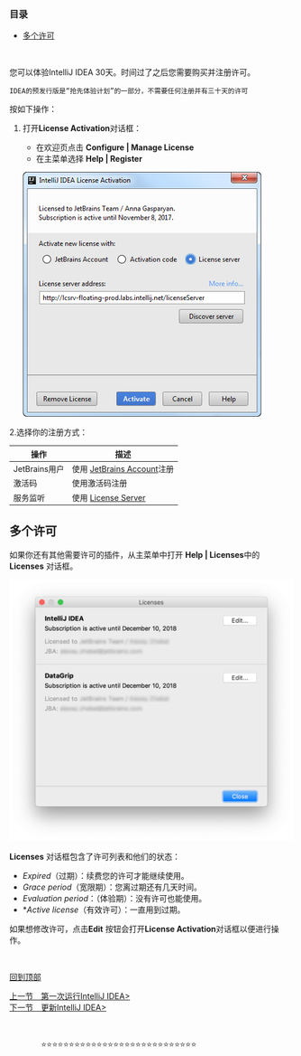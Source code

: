### 目录

- [多个许可](#多个许可)

&nbsp;

您可以体验IntelliJ IDEA 30天。时间过了之后您需要购买并注册许可。

`IDEA的预发行版是“抢先体验计划”的一部分，不需要任何注册并有三十天的许可`



按如下操作：

1. 打开**License Activation**对话框：

   - 在欢迎页点击 **Configure | Manage License**
   - 在主菜单选择 **Help | Register**

   ![alt](<https://github.com/fengyishun/IDEA-Help-ZH-CN/blob/master/resources/ij_register.png>)



2.选择你的注册方式：

| 操作          | 描述                                                         |
| ------------- | ------------------------------------------------------------ |
| JetBrains用户 | 使用 [JetBrains Account](https://account.jetbrains.com/login?_ga=2.165348157.360104787.1571486729-488518170.1551947661)注册 |
| 激活码        | 使用激活码注册                                               |
| 服务监听      | 使用 [License Server](https://www.jetbrains.com/help/license_server) |





## 多个许可

如果你还有其他需要许可的插件，从主菜单中打开 **Help | Licenses**中的 **Licenses** 对话框。

![alt](<https://github.com/fengyishun/IDEA-Help-ZH-CN/blob/master/resources/Licenses_Dialog.png>)

**Licenses** 对话框包含了许可列表和他们的状态：

- *Expired*（过期）：续费您的许可才能继续使用。
- *Grace period*（宽限期）：您离过期还有几天时间。
- *Evaluation period*：（体验期）：没有许可也能使用。
- **Active license*（有效许可）：一直用到过期。

如果想修改许可，点击**Edit** 按钮会打开**License Activation**对话框以便进行操作。

&nbsp;

[回到顶部](#目录)

[上一节　第一次运行IntelliJ IDEA>](/A.安装IntelliJIDEA/B.第一次运行IDEA.md)　　　　　　　　　　　　　　　　　　　　　　 　[下一节　更新IntelliJ IDEA>](/A.安装IntelliJIDEA/D.更新IntelliJIDEA.md)

&nbsp;

　　　　:star::star::star::star::star::star::star::star::star::star::star::star::star::star::star::star::star::star::star::star::star::star::star::star::star::star::star::star:


